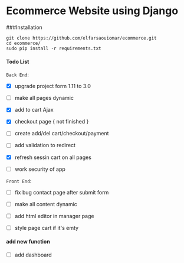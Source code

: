 # Ecommerce Website using Django


###Installation
```
git clone https://github.com/elfarsaouiomar/ecommerce.git
cd ecommerce/
sudo pip install -r requirements.txt
```

#### Todo  List
`Back End`:
- [x] upgrade project form 1.11 to 3.0
- [ ] make all pages dynamic
- [x] add to cart Ajax
- [x] checkout page { not finished }
- [ ] create add/del cart/checkout/payment 
- [ ] add validation to redirect
- [x] refresh sessin cart on all pages
- [ ] work security of app 


`Front End`:
- [ ] fix bug contact page after submit form
- [ ] make all content dynamic
- [ ] add html editor in manager page
- [ ] style page cart if it's emty 


#### add new function
- [ ] add dashboard
